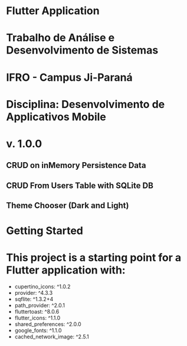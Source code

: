 Flutter Application
===================

# Trabalho de Análise e Desenvolvimento de Sistemas
# IFRO - Campus Ji-Paraná
# Disciplina: Desenvolvimento de Applicativos Mobile

# v. 1.0.0

## CRUD on inMemory Persistence Data
## CRUD From Users Table with SQLite DB
## Theme Chooser (Dark and Light)

# Getting Started

# This project is a starting point for a Flutter application with:

* cupertino_icons: ^1.0.2
* provider: ^4.3.3
* sqflite: ^1.3.2+4
* path_provider: ^2.0.1
* fluttertoast: ^8.0.6
* flutter_icons: ^1.1.0
* shared_preferences: ^2.0.0
* google_fonts: ^1.1.0
* cached_network_image: ^2.5.1

